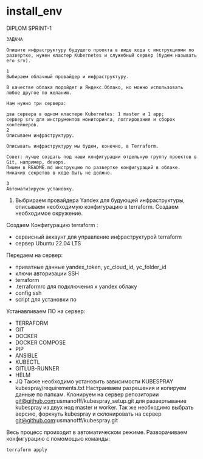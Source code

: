# install_env

DIPLOM SPRINT-1

```
ЗАДАЧА

Опишите инфраструктуру будущего проекта в виде кода с инструкциями по развертке, нужен кластер Kubernetes и служебный сервер (будем называть его srv).

1
Выбираем облачный провайдер и инфраструктуру.

В качестве облака подойдет и Яндекс.Облако, но можно использовать любое другое по желанию.

Нам нужно три сервера:

два сервера в одном кластере Kubernetes: 1 master и 1 app;
сервер srv для инструментов мониторинга, логгирования и сборок контейнеров.
2
Описываем инфраструктуру.

Описывать инфраструктуру мы будем, конечно, в Terraform.

Совет: лучше создать под наши конфигурации отдельную группу проектов в Git, например, devops.
Пишем в README.md инструкцию по развертке конфигураций в облаке. Никаких секретов в коде быть не должно.

3
Автоматизируем установку.
```
1.  Выбрираем провайдера Yandex для будующей инфраструктуры,  описываем необходимую конфигурацию в terraform. Создаем необходимое окружение.

Создаем Конфигурацию terraform : 
  - сервисный аккаунт для управление инфраструктурой terraform
  - сервер Ubuntu 22.04 LTS
    
Передаем на сервер: 
  - приватные данные yandex_token, yc_cloud_id, yc_folder_id
  - ключи авторизации SSH
  - terraform
  - .terraformrc для подключения к yandex облаку
  -  config ssh
  -  script для установки по
    
Устанавливаем ПО на сервер:  
  - TERRAFORM
  - GIT
  - DOCKER
  - DOCKER COMPOSE
  - PIP
  - ANSIBLE
  - KUBECTL
  - GITLUB-RUNNER
  - HELM
  - JQ
Также необходимо установить зависимости KUBESPRAY kubespray/requirements.txt
Настраиваем разрешения и копируем данные по папкам.
Клонируем на сервер репозитории git@github.com:usmanofff/kubespray_setup.git для развертывание kubespray из двух нод master и worker.
Так же необходимо выбрать версию, форкнуть kubespray и склонировать на сервер git@github.com:usmanofff/kubespray.git

Весь процесс проиходит в автоматическом режиме.
Разворачиваем конфигурацию с помомощью команды: 
```
terraform apply
```
